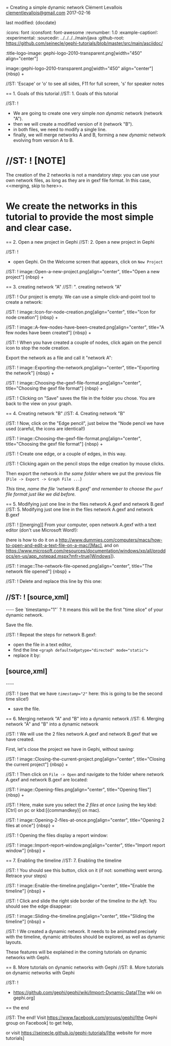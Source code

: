 =  Creating a simple dynamic network
Clément Levallois <clementlevallois@gmail.com>
2017-02-16

last modified: {docdate}

:icons: font
:iconsfont:   font-awesome
:revnumber: 1.0
:example-caption!:
:experimental:
:sourcedir: ../../../../main/java
:github-root: https://github.com/seinecle/gephi-tutorials/blob/master/src/main/asciidoc/

:title-logo-image: gephi-logo-2010-transparent.png[width="450" align="center"]

image::gephi-logo-2010-transparent.png[width="450" align="center"]
{nbsp} +

//ST: 'Escape' or 'o' to see all sides, F11 for full screen, 's' for speaker notes

== 1. Goals of this tutorial
//ST: 1. Goals of this tutorial

//ST: !
- We are going to create one very simple *non dynamic* network (network "A").
- then we will create a modified version of it (network "B").
- in both files, we need to modify a single line.
- finally, we will merge networks A and B, forming a new *dynamic* network evolving from version A to B.

//ST: !
[NOTE]
====
The creation of the 2 networks is not a mandatory step: you can use your own network files, as long as they are in gexf file format. In this case, <<merging, skip to here>>.

We create the networks in this tutorial to provide the most simple and clear case.
====

== 2. Open a new project in Gephi
//ST: 2. 0pen a new project in Gephi

//ST: !
- open Gephi. On the Welcome screen that appears,  click on `New Project`

//ST: !
image::Open-a-new-project.png[align="center", title="Open a new project"]
{nbsp} +

== 3. creating network "A"
//ST: ". creating network "A"

//ST: !
Our project is empty.
We can use a simple click-and-point tool to create a network:

//ST: !
image::Icon-for-node-creation.png[align="center", title="Icon for node creation"]
{nbsp} +

//ST: !
image::A-few-nodes-have-been-created.png[align="center", title="A few nodes have been created"]
{nbsp} +

//ST: !
When you have created a couple of nodes, click again on the pencil icon to stop the node creation.

Export the network as a file and call it "network A":

//ST: !
image::Exporting-the-network.png[align="center", title="Exporting the network"]
{nbsp} +

//ST: !
image::Choosing-the-gexf-file-format.png[align="center", title="Choosing the gexf file format"]
{nbsp} +

//ST: !
Clicking on "Save" saves the file in the folder you chose. You are back to the view on your graph.

== 4. Creating network "B"
//ST: 4. Creating network "B"

//ST: !
Now, click on the "Edge pencil", just below the "Node pencil we have used (careful, the icons are identical!)

//ST: !
image::Choosing-the-gexf-file-format.png[align="center", title="Choosing the gexf file format"]
{nbsp} +

//ST: !
Create one edge, or a couple of edges, in this way.

//ST: !
Clicking again on the pencil stops the edge creation by mouse clicks.

Then export the network *in the same folder* where we put the previous file (`File -> Export -> Graph File ...`)

*This time, name the file 'network B.gexf' and remember to choose the `gexf` file format just like we did before.*

== 5. Modifying just one line in the files network A.gexf and network B.gexf
//ST: 5. Modifying just one line in the files network A.gexf and network B.gexf

//ST: !
[[merging]]
From your computer, open network A.gexf with a text editor (don't use Microsoft Word!):

(here is how to do it on a http://www.dummies.com/computers/macs/how-to-open-and-edit-a-text-file-on-a-mac/[Mac], and on https://www.microsoft.com/resources/documentation/windows/xp/all/proddocs/en-us/app_notepad.mspx?mfr=true[Windows]).

//ST: !
image::The-network-file-opened.png[align="center", title="The network file opened"]
{nbsp} +

//ST: !
Delete and replace this line by this one:

//ST: !
[source,xml]
----
<graph mode="slice" defaultedgetype="directed" timerepresentation="timestamp" timestamp="1">
----
See `timestamp="1"` ? It means this will be the first "time slice" of your dynamic network.

Save the file.

//ST: !
Repeat the steps for network B.gexf:

- open the file in a text editor,
- find the  line `<graph defaultedgetype="directed" mode="static">`
- replace it by:

[source,xml]
----
<graph mode="slice" defaultedgetype="directed" timerepresentation="timestamp" timestamp="2">
----

//ST: !
(see that we have *`timestamp="2"`* here: this is going to be the second time slice!)

- save the file.

== 6. Merging network "A" and "B" into a dynamic network
//ST: 6. Merging network "A" and "B" into a dynamic network

//ST: !
We will use the 2 files network A.gexf and network B.gexf that we have created.

First, let's close the project we have in Gephi, without saving:

//ST: !
image::Closing-the-current-project.png[align="center", title="Closing the current project"]
{nbsp} +

//ST: !
Then click on `File -> Open` and navigate to the folder where network A.gexf and network B.gexf are located:

//ST: !
image::Opening-files.png[align="center", title="Opening files"]
{nbsp} +

//ST: !
Here, make sure you select the *2 files at once* (using the key kbd:[Ctrl] on pc or kbd:[{commandkey}] on mac).

//ST: !
image::Opening-2-files-at-once.png[align="center", title="Opening 2 files at once"]
{nbsp} +

//ST: !
Opening the files display a report window:

//ST: !
image::Import-report-window.png[align="center", title="Import report window"]
{nbsp} +


== 7. Enabling the timeline
//ST: 7. Enabling the timeline

//ST: !
You should see this button, click on it (if not: something went wrong. Retrace your steps)

//ST: !
image::Enable-the-timeline.png[align="center", title="Enable the timeline"]
{nbsp} +

//ST: !
Click and slide the right side border of the timeline *to the left*. You should see the edge disappear:

//ST: !
image::Sliding-the-timeline.png[align="center", title="Sliding the timeline"]
{nbsp} +

//ST: !
We created a dynamic network.
It needs to be animated precisely with the timeline, dynamic attributes should be explored, as well as dynamic layouts.

These features will be explained in the coming tutorials on dynamic networks with Gephi.

== 8. More tutorials on dynamic networks with Gephi
//ST: 8. More tutorials on dynamic networks with Gephi

//ST: !
- https://github.com/gephi/gephi/wiki/Import-Dynamic-Data[The wiki on gephi.org]

== the end

//ST: The end!
Visit https://www.facebook.com/groups/gephi/[the Gephi group on Facebook] to get help,

or visit https://seinecle.github.io/gephi-tutorials/[the website for more tutorials]
